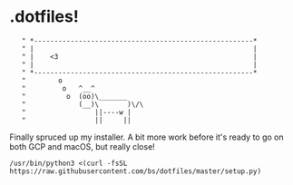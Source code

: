 # .dotfiles!

```
   " *------------------------------------------------------*
   " |                                                      |
   " |    <3                                                |
   " |                                                      |
   " *------------------------------------------------------*
   "        o
   "         o   ^__^
   "          o  (oo)\_______
   "             (__)\       )\/\
   "                 ||----w |
   "                 ||     ||
```


Finally spruced up my installer. A bit more work before it's ready to go on both
GCP and macOS, but really close!

```
/usr/bin/python3 <(curl -fsSL https://raw.githubusercontent.com/bs/dotfiles/master/setup.py)
```

